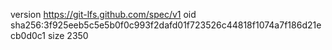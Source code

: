 version https://git-lfs.github.com/spec/v1
oid sha256:3f925eeb5c5e5b0f0c993f2dafd01f723526c44818f1074a7f186d21ecb0d0c1
size 2350
